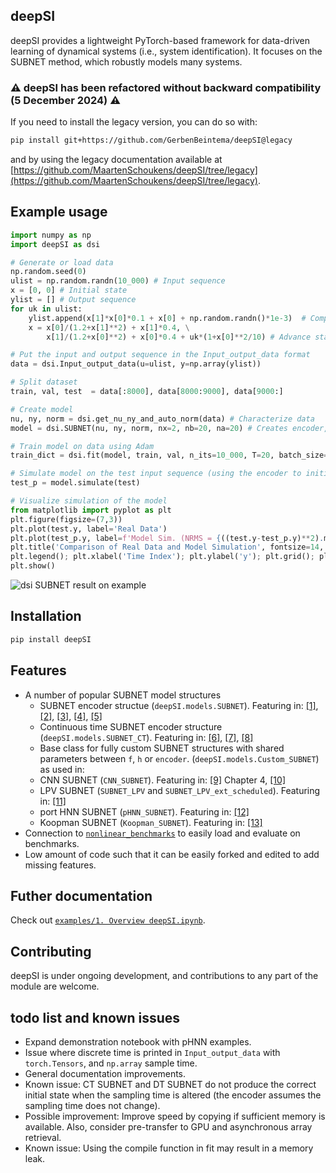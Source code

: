 ## deepSI

deepSI provides a lightweight PyTorch-based framework for data-driven learning of dynamical systems (i.e., system identification). It focuses on the SUBNET method, which robustly models many systems. 

### ⚠️ deepSI has been refactored without backward compatibility (5 December 2024) ⚠️

If you need to install the legacy version, you can do so with:
```bash
pip install git+https://github.com/GerbenBeintema/deepSI@legacy
```
and by using the legacy documentation available at [https://github.com/MaartenSchoukens/deepSI/tree/legacy](https://github.com/MaartenSchoukens/deepSI/tree/legacy).

## Example usage

```python
import numpy as np
import deepSI as dsi

# Generate or load data 
np.random.seed(0)
ulist = np.random.randn(10_000) # Input sequence
x = [0, 0] # Initial state
ylist = [] # Output sequence
for uk in ulist:
    ylist.append(x[1]*x[0]*0.1 + x[0] + np.random.randn()*1e-3)  # Compute output
    x = x[0]/(1.2+x[1]**2) + x[1]*0.4, \
        x[1]/(1.2+x[0]**2) + x[0]*0.4 + uk*(1+x[0]**2/10) # Advance state

# Put the input and output sequence in the Input_output_data format
data = dsi.Input_output_data(u=ulist, y=np.array(ylist)) 

# Split dataset
train, val, test  = data[:8000], data[8000:9000], data[9000:]

# Create model
nu, ny, norm = dsi.get_nu_ny_and_auto_norm(data) # Characterize data
model = dsi.SUBNET(nu, ny, norm, nx=2, nb=20, na=20) # Creates encoder, f and h as MLP

# Train model on data using Adam
train_dict = dsi.fit(model, train, val, n_its=10_000, T=20, batch_size=256, val_freq=100)

# Simulate model on the test input sequence (using the encoder to initialize the state)
test_p = model.simulate(test)

# Visualize simulation of the model
from matplotlib import pyplot as plt
plt.figure(figsize=(7,3))
plt.plot(test.y, label='Real Data')
plt.plot(test_p.y, label=f'Model Sim. (NRMS = {((test.y-test_p.y)**2).mean()**0.5/test.y.std():.2%})', linestyle='--')
plt.title('Comparison of Real Data and Model Simulation', fontsize=14, fontweight='bold')
plt.legend(); plt.xlabel('Time Index'); plt.ylabel('y'); plt.grid(); plt.tight_layout(pad=0.5)
plt.show()
```

![dsi SUBNET result on example](examples/docs/NL-example.jpg)

## Installation

```bash
pip install deepSI
```

## Features

* A number of popular SUBNET model structures
  * SUBNET encoder structue (`deepSI.models.SUBNET`). Featuring in: [\[1\]](https://proceedings.mlr.press/v144/beintema21a), [\[2\]](https://www.sciencedirect.com/science/article/pii/S2405896321012167), [\[3\]](https://www.sciencedirect.com/science/article/pii/S2405896321012180), [\[4\]](https://arxiv.org/abs/2303.17305), [\[5\]](https://arxiv.org/abs/2304.02119)
  * Continuous time SUBNET encoder structure (`deepSI.models.SUBNET_CT`). Featuring in: [\[6\]](https://arxiv.org/abs/2204.09405), [\[7\]](https://www.sciencedirect.com/science/article/pii/S2405896324013223), [\[8\]](https://www.sciencedirect.com/science/article/pii/S240589632401317X)
  * Base class for fully custom SUBNET structures with shared parameters between `f`, `h` or `encoder`. (`deepSI.models.Custom_SUBNET`) as used in:
  * CNN SUBNET (`CNN_SUBNET`). Featuring in: [\[9\]](https://research.tue.nl/files/318935789/20240321_Beintema_hf.pdf) Chapter 4, [\[10\]](https://www.sciencedirect.com/science/article/pii/S2405896321012167)
  * LPV SUBNET (`SUBNET_LPV` and `SUBNET_LPV_ext_scheduled`). Featuring in: [\[11\]](https://arxiv.org/abs/2204.04060)
  * port HNN SUBNET (`pHNN_SUBNET`). Featuring in: [\[12\]](https://arxiv.org/abs/2305.01338)
  * Koopman SUBNET (`Koopman_SUBNET`). Featuring in: [\[13\]](https://ieeexplore.ieee.org/abstract/document/9682946)
* Connection to [`nonlinear_benchmarks`](https://github.com/GerbenBeintema/nonlinear_benchmarks) to easily load and evaluate on benchmarks.
* Low amount of code such that it can be easily forked and edited to add missing features.

## Futher documentation

Check out [`examples/1. Overview deepSI.ipynb`](examples/1.%20Overview%20deepSI.ipynb).

## Contributing

deepSI is under ongoing development, and contributions to any part of the module are welcome.

## todo list and known issues

 * Expand demonstration notebook with pHNN examples.
 * Issue where discrete time is printed in `Input_output_data` with `torch.Tensors`, and `np.array` sample time.
 * General documentation improvements.
 * Known issue: CT SUBNET and DT SUBNET do not produce the correct initial state when the sampling time is altered (the encoder assumes the sampling time does not change).
 * Possible improvement: Improve speed by copying if sufficient memory is available. Also, consider pre-transfer to GPU and asynchronous array retrieval.
 * Known issue: Using the compile function in fit may result in a memory leak.
